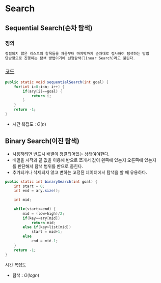 # Search

## Sequential Search(순차 탐색)

### 정의

```java
정렬되지 않은 리스트의 항목들을 처음부터 마지막까지 순차대로 검사하여 탐색하는 방법
단방향으로 진행하는 탐색 방법이기에 선형탐색(linear Search)라고 불린다.
```

### 코드

```java
public static void sequentialSearch(int goal) {
	for(int i=0;i<n; i++) {
		if(ary[i]==goal) {
			return i;
		}
	}
	return -1;
}
```

- 시간 복잡도 : $O(n)$

## Binary Search(이진 탐색)

- 사용하려면 반드시 배열이 정렬되어있는 상태여야한다.
- 배열을 시작과 끝 값을 이용해 반으로 쪼개서 값이 왼쪽에 있는지 오른쪽에 있는지를 판단해서
  탐색 범위를 반으로 좁힌다.
- 추가되거나 삭제되지 않고 변하는 고정된 데이터에서 탐색을 할 때 유용하다.

```java
public static int binarySearch(int goal) {
	int start = 0;
	int end = ary.size();
	
	int mid;
	
	while(start<=end) {
		mid = (low+high)/2;
		if(key==ary[mid])
			return mid;
		else if(key>list[mid])
			start = mid+1;
		else 
			end = mid-1;
	}
	return -1;
}
```

시간 복잡도

- 탐색 : $O(logn)$